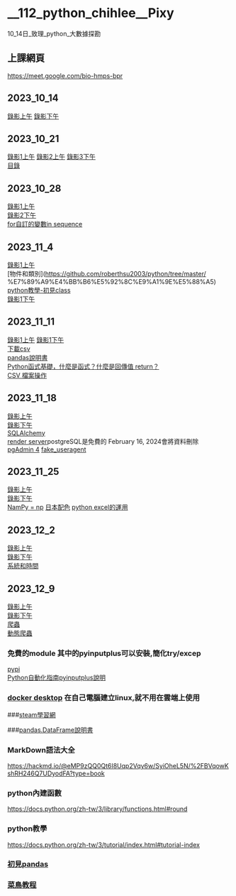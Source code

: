 # __112_python_chihlee__Pixy
10_14日_致理_python_大數據探勘
## 上課網頁
https://meet.google.com/bio-hmps-bpr

## 2023_10_14
[錄影上午](https://www.youtube.com/watch?v=YWTf5MMuTlY)
[錄影下午](https://www.youtube.com/watch?v=ywgZoFSFy6o)

## 2023_10_21
[錄影1上午](https://www.youtube.com/watch?v=mTQnQarFk0c)
[錄影2上午](https://www.youtube.com/watch?v=_D8jTDrcVkk)
[錄影3下午](https://www.youtube.com/watch?v=xilBp4OW_S4)  
[目錄](https://github.com/roberthsu2003/python/tree/master/%E6%A2%9D%E4%BB%B6%E5%88%86%E6%9E%90)

## 2023_10_28
[錄影1上午](https://www.youtube.com/watch?v=OmaI3Lk14xs)  
[錄影2下午](https://www.youtube.com/watch?v=bPO4ogiVKmE)  
[for自訂的變數in sequence](https://docs.python.org/zh-tw/3/library/stdtypes.html#range)

## 2023_11_4
[錄影1上午](https://www.youtube.com/watch?v=FNED5Xou-HU)  
[物件和類別](https://github.com/roberthsu2003/python/tree/master/ 
 %E7%89%A9%E4%BB%B6%E5%92%8C%E9%A1%9E%E5%88%A5)  
[python教學-初見class](https://docs.python.org/zh-tw/3/tutorial/classes.html#a-first-look-at-classes)  
[錄影1下午](https://www.youtube.com/watch?v=6bIXI2lhDu0)

## 2023_11_11
[錄影1上午](https://www.youtube.com/watch?v=zcbPtg75KcE)
[錄影1下午](https://www.youtube.com/watch?v=z5NiuQoStRc)  
[下載csv](https://github.com/roberthsu2003/python/tree/master/%E6%AA%94%E6%A1%88%E5%AD%98%E5%8F%96)  
[pandas說明書](https://pandas.pydata.org/docs/reference/index.html#api)  
[Python函式基礎，什麼是函式？什麼是回傳值 return？](https://alvis.tw/blog/python-function/)  
[CSV 檔案操作](https://steam.oxxostudio.tw/category/python/library/csv.html)

## 2023_11_18
[錄影上午](https://www.youtube.com/watch?v=-K0lWABQmG4)  
[錄影下午](https://www.youtube.com/watch?v=moTldRcI0ao)  
[SQLAlchemy](https://pypi.org/project/SQLAlchemy/)  
[render server](https://dashboard.render.com/)postgreSQL是免費的 February 16, 2024會將資料刪除  
[pgAdmin 4](https://www.pgadmin.org/download/pgadmin-4-windows/)
[fake_useragent](https://pypi.org/project/fake-useragent/)

## 2023_11_25
[錄影上午](https://www.youtube.com/watch?v=vfnO7daQFgw)  
[錄影下午](https://www.youtube.com/watch?v=vNmORGaGJcg)  
[NamPy = np](https://github.com/roberthsu2003/PythonForDataAnalysis/blob/master/Numpy%E5%BB%BA%E7%AB%8B%E8%88%87%E8%A8%88%E7%AE%97/README.ipynb)
[日本配色](https://nipponcolors.com/#wakatake)
[python excel的運用](https://github.com/roberthsu2003/python/tree/master/%E8%99%95%E7%90%86excel)


## 2023_12_2
[錄影上午](https://www.youtube.com/watch?v=rKAcwxJmSIU)  
[錄影下午](https://www.youtube.com/watch?v=jRkzL2OCDh8)  
[系統和時間](https://github.com/roberthsu2003/python/tree/master/%E7%B3%BB%E7%B5%B1%E5%92%8C%E6%99%82%E9%96%93)

## 2023_12_9
[錄影上午](https://www.youtube.com/watch?v=uX8mXukQTV4)  
[錄影下午](https://www.youtube.com/watch?v=tMKWAQEThIk)  
[爬蟲](https://github.com/roberthsu2003/pythonscraping)  
[動態爬蟲](https://github.com/roberthsu2003/pythonScraping/tree/master/%E5%8B%95%E6%85%8B%E7%B6%B2%E9%A0%81%E7%88%AC%E8%9F%B2)



### 免費的module  其中的pyinputplus可以安裝,簡化try/excep
[pypi](https://pypi.org/)  
[Python自動化指南pyinputplus說明](https://cloud.tencent.com/developer/article/2257365)

### [docker desktop](https://www.docker.com/products/docker-desktop/) 在自己電腦建立linux,就不用在雲端上使用

###[steam學習網](https://steam.oxxostudio.tw/category/python/basic/loop.html)

###[pandas.DataFrame說明書](https://pandas.pydata.org/docs/reference/api/pandas.DataFrame.html)

### MarkDown語法大全
https://hackmd.io/@eMP9zQQ0Qt6I8Uqp2Vqy6w/SyiOheL5N/%2FBVqowKshRH246Q7UDyodFA?type=book

### python內建函數
https://docs.python.org/zh-tw/3/library/functions.html#round

### python教學
https://docs.python.org/zh-tw/3/tutorial/index.html#tutorial-index


### [初見pandas](https://github.com/roberthsu2003/PythonForDataAnalysis/blob/master/%E5%88%9D%E8%A6%8Bpandas/README.ipynb)

### [菜鳥教程](https://www.runoob.com/python/python-files-io.html)
